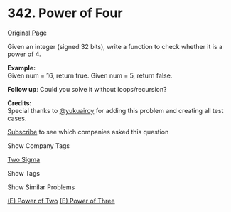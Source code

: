 # 342. Power of Four

[Original Page](https://leetcode.com/problems/power-of-four/)

Given an integer (signed 32 bits), write a function to check whether it is a power of 4.

**Example:**  
Given num = 16, return true. Given num = 5, return false.

**Follow up**: Could you solve it without loops/recursion?

**Credits:**  
Special thanks to [@yukuairoy](https://leetcode.com/discuss/user/yukuairoy) for adding this problem and creating all test cases.

<div>

[Subscribe](/subscribe/) to see which companies asked this question

</div>

<div>

<div id="company_tags" class="btn btn-xs btn-warning">Show Company Tags</div>

<span class="hidebutton">[Two Sigma](/company/two-sigma/)</span></div>

<div>

<div id="tags" class="btn btn-xs btn-warning">Show Tags</div>

<span class="hidebutton" style="display: none;">[Bit Manipulation](/tag/bit-manipulation/)</span></div>

<div>

<div id="similar" class="btn btn-xs btn-warning">Show Similar Problems</div>

<span class="hidebutton">[(E) Power of Two](/problems/power-of-two/) [(E) Power of Three](/problems/power-of-three/)</span></div>